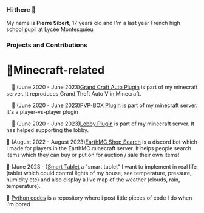 ### Hi there 👋
My name is **Pierre Sibert**, 17 years old and I'm a last year French high school pupil at Lycée Montesquieu

### Projects and Contributions

# 🌱Minecraft-related

&emsp;📍 (June 2020 - June 2023)[Grand Craft Auto Plugin](https://github.com/Pierronus/minecraft-grandcraftauto) is part of my minecraft server. It reproduces Grand Theft Auto V in Minecraft.

&emsp;📍 (June 2020 - June 2023)[PVP-BOX Plugin](https://github.com/Pierronus/minecraft-pvpbox) is part of my minecraft server. It's a player-vs-player plugin

&emsp;📍 (June 2020 - June 2023)[Lobby Plugin]([https://github.com/Pierronus/minecraft-pvp](https://github.com/Pierronus/minecraft-lobby)) is part of my minecraft server. It has helped supporting the lobby.

📍 (August 2022 - August 2023)[EarthMC Shop Search](https://github.com/Pierronus/earthmc-shop-search) is a discord bot which I made for players in the EarthMC minecraft server. It helps people search items which they can buy or put on for auction / sale their own items!

📍 (June 2023 - )[Smart Tablet](https://github.com/Pierronus/python-fun) a "smart tablet" I want to implement in real life (tablet which could control lights of my house, see temperature, pressure, humidity etc) and also display a live map of the weather (clouds, rain, temperature).

📍 [Python codes](https://github.com/Pierronus/python-fun) is a repository where i post little pieces of code I do when i'm bored


   

